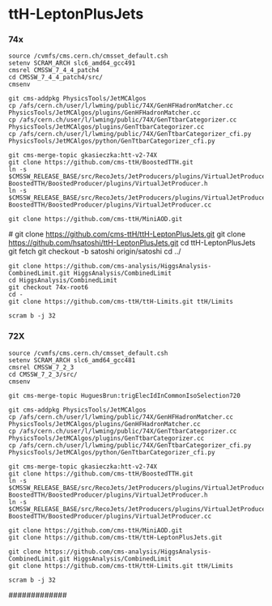 ttH-LeptonPlusJets
==================

### 74x
    source /cvmfs/cms.cern.ch/cmsset_default.csh
    setenv SCRAM_ARCH slc6_amd64_gcc491
    cmsrel CMSSW_7_4_4_patch4
    cd CMSSW_7_4_4_patch4/src/
    cmsenv

    git cms-addpkg PhysicsTools/JetMCAlgos
    cp /afs/cern.ch/user/l/lwming/public/74X/GenHFHadronMatcher.cc PhysicsTools/JetMCAlgos/plugins/GenHFHadronMatcher.cc
    cp /afs/cern.ch/user/l/lwming/public/74X/GenTtbarCategorizer.cc PhysicsTools/JetMCAlgos/plugins/GenTtbarCategorizer.cc
    cp /afs/cern.ch/user/l/lwming/public/74X/GenTtbarCategorizer_cfi.py PhysicsTools/JetMCAlgos/python/GenTtbarCategorizer_cfi.py

    git cms-merge-topic gkasieczka:htt-v2-74X
    git clone https://github.com/cms-ttH/BoostedTTH.git
    ln -s $CMSSW_RELEASE_BASE/src/RecoJets/JetProducers/plugins/VirtualJetProducer.h BoostedTTH/BoostedProducer/plugins/VirtualJetProducer.h
    ln -s $CMSSW_RELEASE_BASE/src/RecoJets/JetProducers/plugins/VirtualJetProducer.cc BoostedTTH/BoostedProducer/plugins/VirtualJetProducer.cc

    git clone https://github.com/cms-ttH/MiniAOD.git

\#   git clone https://github.com/cms-ttH/ttH-LeptonPlusJets.git
    git clone https://github.com/hsatoshi/ttH-LeptonPlusJets.git
    cd ttH-LeptonPlusJets
    git fetch 
    git checkout -b satoshi origin/satoshi
    cd ../

    git clone https://github.com/cms-analysis/HiggsAnalysis-CombinedLimit.git HiggsAnalysis/CombinedLimit
    cd HiggsAnalysis/CombinedLimit
    git checkout 74x-root6
    cd -
    git clone https://github.com/cms-ttH/ttH-Limits.git ttH/Limits

    scram b -j 32


### 72X
    source /cvmfs/cms.cern.ch/cmsset_default.csh
    setenv SCRAM_ARCH slc6_amd64_gcc481
    cmsrel CMSSW_7_2_3
    cd CMSSW_7_2_3/src/
    cmsenv

    git cms-merge-topic HuguesBrun:trigElecIdInCommonIsoSelection720

    git cms-addpkg PhysicsTools/JetMCAlgos
    cp /afs/cern.ch/user/l/lwming/public/74X/GenHFHadronMatcher.cc PhysicsTools/JetMCAlgos/plugins/GenHFHadronMatcher.cc
    cp /afs/cern.ch/user/l/lwming/public/74X/GenTtbarCategorizer.cc PhysicsTools/JetMCAlgos/plugins/GenTtbarCategorizer.cc
    cp /afs/cern.ch/user/l/lwming/public/74X/GenTtbarCategorizer_cfi.py PhysicsTools/JetMCAlgos/python/GenTtbarCategorizer_cfi.py

    git cms-merge-topic gkasieczka:htt-v2-74X
    git clone https://github.com/cms-ttH/BoostedTTH.git
    ln -s $CMSSW_RELEASE_BASE/src/RecoJets/JetProducers/plugins/VirtualJetProducer.h BoostedTTH/BoostedProducer/plugins/VirtualJetProducer.h
    ln -s $CMSSW_RELEASE_BASE/src/RecoJets/JetProducers/plugins/VirtualJetProducer.cc BoostedTTH/BoostedProducer/plugins/VirtualJetProducer.cc

    git clone https://github.com/cms-ttH/MiniAOD.git
    git clone https://github.com/cms-ttH/ttH-LeptonPlusJets.git

    git clone https://github.com/cms-analysis/HiggsAnalysis-CombinedLimit.git HiggsAnalysis/CombinedLimit
    git clone https://github.com/cms-ttH/ttH-Limits.git ttH/Limits

    scram b -j 32


#############
 
